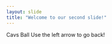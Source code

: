 ```yaml
---
layout: slide
title: "Welcome to our second slide!"
---
```

Cavs Ball
Use the left arrow to go back!
